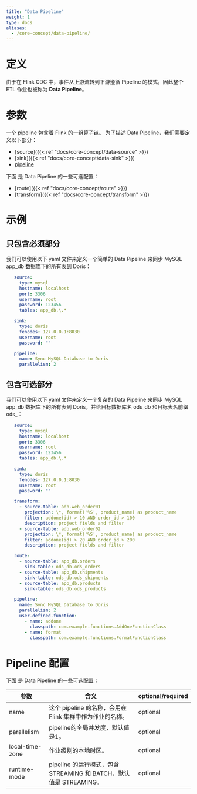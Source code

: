 ```yaml
---
title: "Data Pipeline"
weight: 1
type: docs
aliases:
  - /core-concept/data-pipeline/
---
```

<!--
Licensed to the Apache Software Foundation (ASF) under one
or more contributor license agreements.  See the NOTICE file
distributed with this work for additional information
regarding copyright ownership.  The ASF licenses this file
to you under the Apache License, Version 2.0 (the
"License"); you may not use this file except in compliance
with the License.  You may obtain a copy of the License at

  http://www.apache.org/licenses/LICENSE-2.0

Unless required by applicable law or agreed to in writing,
software distributed under the License is distributed on an
"AS IS" BASIS, WITHOUT WARRANTIES OR CONDITIONS OF ANY
KIND, either express or implied.  See the License for the
specific language governing permissions and limitations
under the License.
-->

# 定义
由于在 Flink CDC 中，事件从上游流转到下游遵循 Pipeline 的模式，因此整个 ETL 作业也被称为 **Data Pipeline**。

# 参数
一个 pipeline 包含着 Flink 的一组算子链。
为了描述 Data Pipeline，我们需要定义以下部分：
- [source]({{< ref "docs/core-concept/data-source" >}})
- [sink]({{< ref "docs/core-concept/data-sink" >}})
- [pipeline](#pipeline-configurations)

下面 是 Data Pipeline 的一些可选配置：
- [route]({{< ref "docs/core-concept/route" >}})
- [transform]({{< ref "docs/core-concept/transform" >}})

# 示例
## 只包含必须部分
我们可以使用以下 yaml 文件来定义一个简单的 Data Pipeline 来同步 MySQL app_db 数据库下的所有表到 Doris：

```yaml
   source:
     type: mysql
     hostname: localhost
     port: 3306
     username: root
     password: 123456
     tables: app_db.\.*

   sink:
     type: doris
     fenodes: 127.0.0.1:8030
     username: root
     password: ""

   pipeline:
     name: Sync MySQL Database to Doris
     parallelism: 2
```

## 包含可选部分
我们可以使用以下 yaml 文件来定义一个复杂的 Data Pipeline 来同步 MySQL app_db 数据库下的所有表到 Doris，并给目标数据库名 ods_db 和目标表名前缀 ods_：

```yaml
   source:
     type: mysql
     hostname: localhost
     port: 3306
     username: root
     password: 123456
     tables: app_db.\.*

   sink:
     type: doris
     fenodes: 127.0.0.1:8030
     username: root
     password: ""

   transform:
     - source-table: adb.web_order01
       projection: \*, format('%S', product_name) as product_name
       filter: addone(id) > 10 AND order_id > 100
       description: project fields and filter
     - source-table: adb.web_order02
       projection: \*, format('%S', product_name) as product_name
       filter: addone(id) > 20 AND order_id > 200
       description: project fields and filter

   route:
     - source-table: app_db.orders
       sink-table: ods_db.ods_orders
     - source-table: app_db.shipments
       sink-table: ods_db.ods_shipments
     - source-table: app_db.products
       sink-table: ods_db.ods_products

   pipeline:
     name: Sync MySQL Database to Doris
     parallelism: 2
     user-defined-function:
       - name: addone
         classpath: com.example.functions.AddOneFunctionClass
       - name: format
         classpath: com.example.functions.FormatFunctionClass
```

# Pipeline 配置
下面 是 Data Pipeline 的一些可选配置：

| 参数                   | 含义                                                  | optional/required |
|----------------------|-----------------------------------------------------|-------------------|
| name                 | 这个 pipeline 的名称，会用在 Flink 集群中作为作业的名称。               | optional          |
| parallelism          | pipeline的全局并发度，默认值是1。                               | optional          |
| local-time-zone      | 作业级别的本地时区。                                          | optional          |
| runtime-mode         | pipeline 的运行模式，包含 STREAMING 和 BATCH，默认值是 STREAMING。 | optional          |